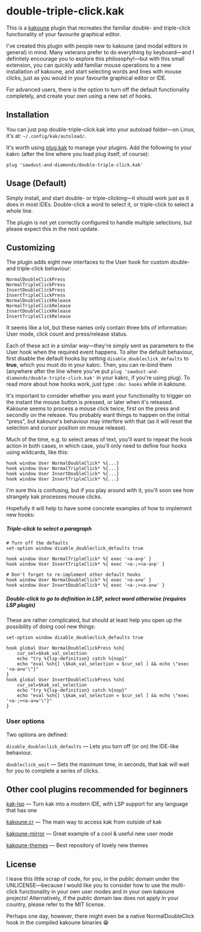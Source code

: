 # double-triple-click.kak

This is a [kakoune](http://kakoune.org) plugin that recreates the familiar double- and triple-click functionality of your favourite graphical editor.

I've created this plugin with people new to kakoune (and modal editors in general) in mind. Many veterans prefer to do everything by keyboard—and I definitely encourage you to explore this philosophy!—but with this small extension, you can quickly add familiar mouse operations to a new installation of kakoune, and start selecting words and lines with mouse clicks, just as you would in your favourite graphical editor or IDE. 

For advanced users, there is the option to turn off the default functionality completely, and create your own using a new set of hooks.

## Installation

You can just pop double-triple-click.kak into your autoload folder—on Linux, it's at: `~/.config/kak/autoload/`.

It's worth using [plug.kak](https://github.com/andreyorst/plug.kak) to manage your plugins. Add the following to your kakrc (after the line where you load plug itself, of course):
```
plug 'sawdust-and-diamonds/double-triple-click.kak'
```

## Usage (Default)

Simply install, and start double- or triple-clicking—it should work just as it does in most IDEs. Double-click a word to select it, or triple-click to select a whole line.

The plugin is not yet correctly configured to handle multiple selections, but please expect this in the next update.

## Customizing

The plugin adds eight new interfaces to the User hook for custom double- and triple-click behaviour:

```
NormalDoubleClickPress
NormalTripleClickPress
InsertDoubleClickPress
InsertTripleClickPress
NormalDoubleClickRelease
NormalTripleClickRelease
InsertDoubleClickRelease
InsertTripleClickRelease
```

It seems like a lot, but these names only contain three bits of information: User mode, click count and press/release status.

Each of these act in a similar way—they're simply sent as parameters to the User hook when the required event happens. To alter the default behaviour, first disable the default hooks by setting `disable_doubleclick_defaults` to **true**, which you must do in your kakrc. Then, you can re-bind them (anywhere after the line where you've put `plug 'sawdust-and-diamonds/double-triple-click.kak'` in your kakrc, if you're using plug). To read more about how hooks work, just type `:doc hooks` while in kakoune.

It's important to consider whether you want your functionality to trigger on the instant the mouse button is pressed, or later when it's released. Kakoune seems to process a mouse click twice, first on the press and secondly on the release. You probably want things to happen on the initial "press", but kakoune's behaviour may interfere with that (as it will reset the selection and cursor position on mouse release).

Much of the time, e.g. to select areas of text, you'll want to repeat the hook action in both cases, in which case, you'll only need to define four hooks using wildcards, like this:
```
hook window User NormalDoubleClick* %{...}
hook window User NormalTripleClick* %{...}
hook window User InsertDoubleClick* %{...}
hook window User InsertTripleClick* %{...}
```

I'm sure this is confusing, but if you play around with it, you'll soon see how strangely kak processes mouse clicks.

Hopefully it will help to have some concrete examples of how to implement new hooks:

##### Triple-click to select a paragraph
```
# Turn off the defaults
set-option window disable_doubleclick_defaults true

hook window User NormalTripleClick* %{ exec '<a-a>p' }
hook window User InsertTripleClick* %{ exec '<a-;><a-a>p' }

# Don't forget to re-implement other default hooks
hook window User NormalDoubleClick* %{ exec '<a-a>w' }
hook window User InsertDoubleClick* %{ exec '<a-;><a-a>w' }
```

##### Double-click to go to definition in LSP, select word otherwise (requires LSP plugin)
These are rather complicated, but should at least help you open up the possibility of doing cool new things:
```
set-option window disable_doubleclick_defaults true

hook global User NormalDoubleClickPress %sh{
    cur_sel=$kak_val_selection
    echo "try %{lsp-definition} catch %{nop}"
    echo "eval %sh{[ \$kak_val_selection = $cur_sel ] && echo \"exec '<a-a>w'\"}"
}
hook global User InsertDoubleClickPress %sh{
    cur_sel=$kak_val_selection
    echo "try %{lsp-definition} catch %{nop}"
    echo "eval %sh{[ \$kak_val_selection = $cur_sel ] && echo \"exec '<a-;><a-a>w'\"}"
}
```

### User options

Two options are defined:

`disable_doubleclick_defaults` — Lets you turn off (or on) the IDE-like behaviour.

`doubleclick_wait` — Sets the maximum time, in seconds, that kak will wait for you to complete a series of clicks.

## Other cool plugins recommended for beginners
[kak-lsp](https://github.com/kak-lsp/kak-lsp) — Turn kak into a modern IDE, with LSP support for any language that has one

[kakoune.cr](https://github.com/alexherbo2/kakoune.cr) — The main way to access kak from outside of kak

[kakoune-mirror](https://github.com/Delapouite/kakoune-mirror) — Great example of a cool & useful new user mode

[kakoune-themes](https://github.com/anhsirk0/kakoune-themes/) — Best repository of lovely new themes

## License

I leave this little scrap of code, for you, in the public domain under the UNLICENSE—because I would like you to consider how to use the multi-click functionality in your own user modes and in your own kakoune projects! Alternatively, if the public domain law does not apply in your country, please refer to the MIT license.

Perhaps one day, however, there might even be a native NormalDoubleClick hook in the compiled kakoune binaries 😁

